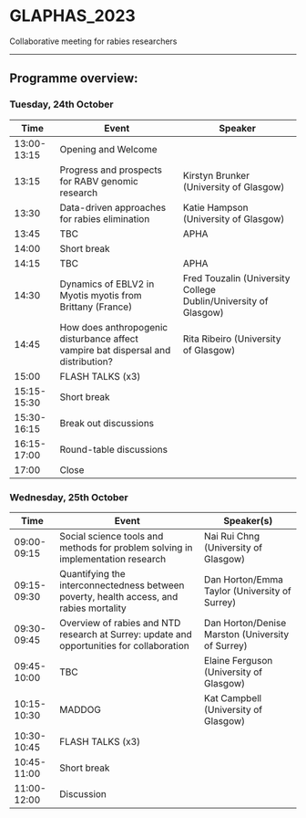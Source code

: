 # GLAPHAS_2023
Collaborative meeting for rabies researchers

---

## Programme overview:

### Tuesday, 24th October

| Time       | Event                                                  | Speaker                                 |
|------------|--------------------------------------------------------|----------------------------------------|
| 13:00-13:15     | Opening and Welcome                                     |                                        |
| 13:15           | Progress and prospects for RABV genomic research       | Kirstyn Brunker (University of Glasgow) |
| 13:30           | Data-driven approaches for rabies elimination          | Katie Hampson (University of Glasgow)   |
| 13:45          | TBC                                                    | APHA                                   |
| 14:00 | Short break                                          |                                        |
| 14:15      | TBC                                                    | APHA                                   |
| 14:30           | Dynamics of EBLV2 in Myotis myotis from Brittany (France) | Fred Touzalin (University College Dublin/University of Glasgow) |
| 14:45           | How does anthropogenic disturbance affect vampire bat dispersal and distribution? | Rita Ribeiro (University of Glasgow) |
| 15:00           | FLASH TALKS (x3)        |                 |
| 15:15-15:30| Short break     |                |
| 15:30-16:15| Break out discussions     |  |
| 16:15-17:00      | Round-table discussions     |  |
| 17:00      | Close         |    |


### Wednesday, 25th October

| Time        | Event                                                              | Speaker(s)                                 |
|-------------|--------------------------------------------------------------------|--------------------------------------------|
| 09:00-09:15 | Social science tools and methods for problem solving in implementation research | Nai Rui Chng (University of Glasgow)     |
| 09:15-09:30 | Quantifying the interconnectedness between poverty, health access, and rabies mortality | Dan Horton/Emma Taylor (University of Surrey) |
| 09:30-09:45 | Overview of rabies and NTD research at Surrey: update and opportunities for collaboration | Dan Horton/Denise Marston (University of Surrey) |
| 09:45-10:00 | TBC                                                                | Elaine Ferguson (University of Glasgow)    |
| 10:15-10:30 | MADDOG                                                             | Kat Campbell (University of Glasgow)      |
| 10:30-10:45 | FLASH TALKS (x3)                                                   |                                            |
| 10:45-11:00 | Short break                                                        |                                            |
| 11:00-12:00 | Discussion                                                         |                                            |

